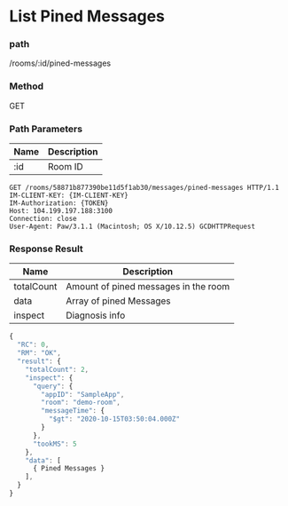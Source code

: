 # List Pined Messages


### path

/rooms/:id/pined-messages

### Method

GET

### Path Parameters

| Name | Description |
| ---- | ----------- |
| :id  | Room ID     |


```
GET /rooms/58871b877390be11d5f1ab30/messages/pined-messages HTTP/1.1
IM-CLIENT-KEY: {IM-CLIENT-KEY}
IM-Authorization: {TOKEN}
Host: 104.199.197.188:3100
Connection: close
User-Agent: Paw/3.1.1 (Macintosh; OS X/10.12.5) GCDHTTPRequest
```

### Response Result

| Name           | Description                                                                                       |
| -------------- | ------------------------------------------------------------------------------------------------- |
| totalCount     | Amount of pined messages in the room                                                                    |
| data           | Array of pined Messages                                                                         |
| inspect        | Diagnosis info                                                                                    |

```javascript
{
  "RC": 0,
  "RM": "OK",
  "result": {
    "totalCount": 2,
    "inspect": {
      "query": {
        "appID": "SampleApp",
        "room": "demo-room",
        "messageTime": {
          "$gt": "2020-10-15T03:50:04.000Z"
        }
      },
      "tookMS": 5
    },
    "data": [
      { Pined Messages }
    ],
  }
}
```
